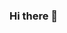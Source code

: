### Hi there 👋

<!--
**Laurinha-js/Laurinha-js** is a ✨ _special_ ✨ repository because its `README.md` (this file) appears on your GitHub profile.

Here are some ideas to get you started:

- 🔭 Hoje faço faculdade de ADS
- 🌱 Estudando JavaScript
- 📫 Contate-me no e-mail: laura.vieira.claro@gmail.com
- 😄 Pronouns: ela/dela

-->
